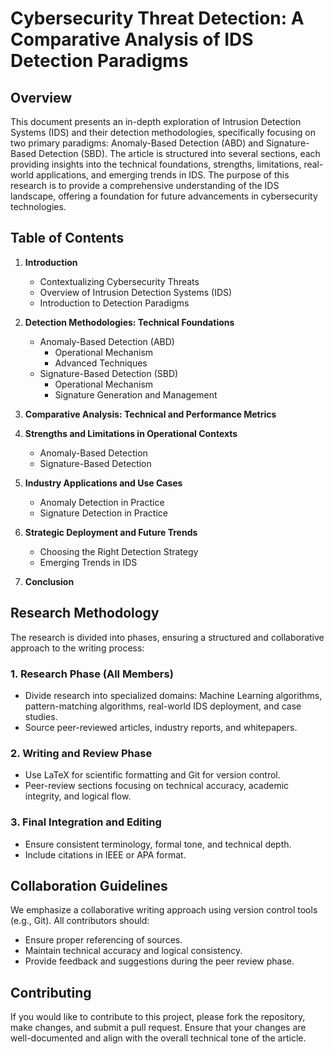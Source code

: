 # Cybersecurity Threat Detection: A Comparative Analysis of IDS Detection Paradigms

## Overview

This document presents an in-depth exploration of Intrusion Detection Systems (IDS) and their detection methodologies, specifically focusing on two primary paradigms: Anomaly-Based Detection (ABD) and Signature-Based Detection (SBD). The article is structured into several sections, each providing insights into the technical foundations, strengths, limitations, real-world applications, and emerging trends in IDS. The purpose of this research is to provide a comprehensive understanding of the IDS landscape, offering a foundation for future advancements in cybersecurity technologies.

## Table of Contents

1. **Introduction**
   - Contextualizing Cybersecurity Threats
   - Overview of Intrusion Detection Systems (IDS)
   - Introduction to Detection Paradigms

2. **Detection Methodologies: Technical Foundations**
   - Anomaly-Based Detection (ABD)
     - Operational Mechanism
     - Advanced Techniques
   - Signature-Based Detection (SBD)
     - Operational Mechanism
     - Signature Generation and Management

3. **Comparative Analysis: Technical and Performance Metrics**

4. **Strengths and Limitations in Operational Contexts**
   - Anomaly-Based Detection
   - Signature-Based Detection

5. **Industry Applications and Use Cases**
   - Anomaly Detection in Practice
   - Signature Detection in Practice

6. **Strategic Deployment and Future Trends**
   - Choosing the Right Detection Strategy
   - Emerging Trends in IDS

7. **Conclusion**

## Research Methodology

The research is divided into phases, ensuring a structured and collaborative approach to the writing process:

### 1. **Research Phase (All Members)**
   - Divide research into specialized domains: Machine Learning algorithms, pattern-matching algorithms, real-world IDS deployment, and case studies.
   - Source peer-reviewed articles, industry reports, and whitepapers.

### 2. **Writing and Review Phase**
   - Use LaTeX for scientific formatting and Git for version control.
   - Peer-review sections focusing on technical accuracy, academic integrity, and logical flow.

### 3. **Final Integration and Editing**
   - Ensure consistent terminology, formal tone, and technical depth.
   - Include citations in IEEE or APA format.

## Collaboration Guidelines

We emphasize a collaborative writing approach using version control tools (e.g., Git). All contributors should:

- Ensure proper referencing of sources.
- Maintain technical accuracy and logical consistency.
- Provide feedback and suggestions during the peer review phase.

## Contributing

If you would like to contribute to this project, please fork the repository, make changes, and submit a pull request. Ensure that your changes are well-documented and align with the overall technical tone of the article.

